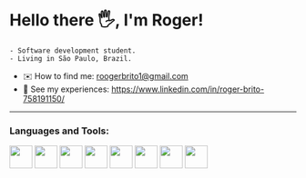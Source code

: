# Hello there 🖐️, I'm Roger!

``` 
- Software development student.
- Living in São Paulo, Brazil.
```

- ✉️ How to find me: roogerbrito1@gmail.com
- 👜 See my experiences: https://www.linkedin.com/in/roger-brito-758191150/

___
### Languages and Tools:
<img src="https://cdn.jsdelivr.net/gh/devicons/devicon/icons/javascript/javascript-original.svg" width="40px"/> <img src="https://cdn.jsdelivr.net/gh/devicons/devicon/icons/typescript/typescript-original.svg" width="40px"/> <img src="https://cdn.jsdelivr.net/gh/devicons/devicon/icons/nodejs/nodejs-original-wordmark.svg" width="40px"/> 
<img src="https://cdn.jsdelivr.net/gh/devicons/devicon/icons/mongodb/mongodb-original.svg" width="40px"/> <img src="https://cdn.jsdelivr.net/gh/devicons/devicon/icons/express/express-original-wordmark.svg" width="40px"/> <img src="https://cdn.jsdelivr.net/gh/devicons/devicon/icons/git/git-original.svg" width="40px"/> <img src="https://cdn.jsdelivr.net/gh/devicons/devicon/icons/docker/docker-original.svg" width="40px"/> <img src="https://cdn.jsdelivr.net/gh/devicons/devicon/icons/linux/linux-original.svg" width="40px"/>
